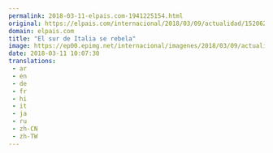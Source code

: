 ```yaml
---
permalink: 2018-03-11-elpais.com-1941225154.html
original: https://elpais.com/internacional/2018/03/09/actualidad/1520623600_458526.html#?ref=rss&format=simple&link=link
domain: elpais.com
title: "El sur de Italia se rebela"
image: https://ep00.epimg.net/internacional/imagenes/2018/03/09/actualidad/1520623600_458526_1520623807_rrss_normal.jpg
date: 2018-03-11 10:07:30
translations: 
 - ar
 - en
 - de
 - fr
 - hi
 - it
 - ja
 - ru
 - zh-CN
 - zh-TW
---
```


